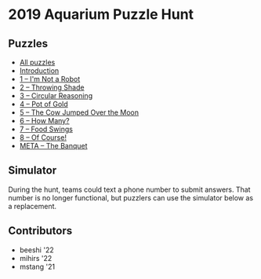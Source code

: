 # 2019 Aquarium Puzzle Hunt

## Puzzles

- [All puzzles](all.pdf)
- [Introduction](0.pdf)
- [1 – I'm Not a Robot](1.pdf)
- [2 – Throwing Shade](2.pdf)
- [3 – Circular Reasoning](3.pdf)
- [4 – Pot of Gold](4.pdf)
- [5 – The Cow Jumped Over the Moon](5.pdf)
- [6 – How Many?](6.pdf)
- [7 – Food Swings](7.pdf)
- [8 – Of Course!](8.pdf)
- [META – The Banquet](meta.pdf)

## Simulator

During the hunt, teams could text a phone number to submit answers. That number is no longer functional, but puzzlers can use the simulator below as a replacement.

<div id="simulator"></div>

## Contributors

- beeshi '22
- mihirs '22
- mstang '21

<script src="server.js"></script>
<script src="/aquarium/Simulator.js" type="module"></script>

